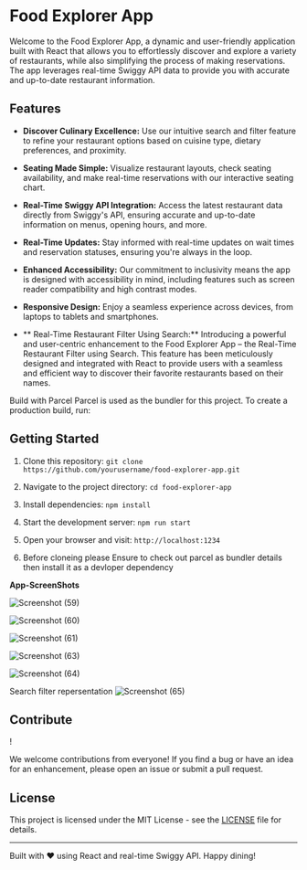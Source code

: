 # Food Explorer App

Welcome to the Food Explorer App, a dynamic and user-friendly application built with React that allows you to effortlessly discover and explore a variety of restaurants, while also simplifying the process of making reservations. The app leverages real-time Swiggy API data to provide you with accurate and up-to-date restaurant information.

## Features

- **Discover Culinary Excellence:** Use our intuitive search and filter feature to refine your restaurant options based on cuisine type, dietary preferences, and proximity.

- **Seating Made Simple:** Visualize restaurant layouts, check seating availability, and make real-time reservations with our interactive seating chart.

- **Real-Time Swiggy API Integration:** Access the latest restaurant data directly from Swiggy's API, ensuring accurate and up-to-date information on menus, opening hours, and more.

- **Real-Time Updates:** Stay informed with real-time updates on wait times and reservation statuses, ensuring you're always in the loop.

- **Enhanced Accessibility:** Our commitment to inclusivity means the app is designed with accessibility in mind, including features such as screen reader compatibility and high contrast modes.

- **Responsive Design:** Enjoy a seamless experience across devices, from laptops to tablets and smartphones.

- ** Real-Time Restaurant Filter Using Search:**
Introducing a powerful and user-centric enhancement to the Food Explorer App – the Real-Time Restaurant Filter using Search. This feature has been meticulously designed and integrated with React to provide users with a seamless and efficient way to discover their favorite restaurants based on their names.

Build with Parcel
Parcel is used as the bundler for this project. To create a production build, run:
## Getting Started

1. Clone this repository: `git clone https://github.com/yourusername/food-explorer-app.git`

2. Navigate to the project directory: `cd food-explorer-app`

3. Install dependencies: `npm install`

4. Start the development server: `npm run start`

5. Open your browser and visit: `http://localhost:1234`
  
7. Before cloneing please Ensure to check out parcel as bundler details then install it as a devloper dependency


**App-ScreenShots**

![Screenshot (59)](https://github.com/Usee1234/Food-app/assets/94893243/208e0801-3aaa-4581-bdfd-4cf9b6173227)



![Screenshot (60)](https://github.com/Usee1234/Food-app/assets/94893243/08cc13d7-597a-4509-9b12-4c506f789e1f)



![Screenshot (61)](https://github.com/Usee1234/Food-app/assets/94893243/a5754a17-51d0-4786-afe7-c4b76cf5af86)



![Screenshot (63)](https://github.com/Usee1234/Food-app/assets/94893243/06eb2a2d-a8be-4f0b-9de6-4170f93c3e0d)



![Screenshot (64)](https://github.com/Usee1234/Food-app/assets/94893243/009d45b9-a43c-458b-bacb-9427704acf28)



Search filter repersentation
![Screenshot (65)](https://github.com/Usee1234/Food-app/assets/94893243/05a0b449-e297-4a73-b00b-50b2818c6389)





## Contribute
!

We welcome contributions from everyone! If you find a bug or have an idea for an enhancement, please open an issue or submit a pull request.

## License

This project is licensed under the MIT License - see the [LICENSE](LICENSE) file for details.

---

Built with ❤️ using React and real-time Swiggy API. Happy dining!




